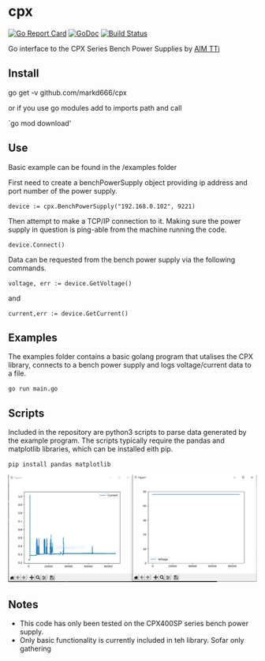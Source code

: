 # cpx
[![Go Report Card](https://goreportcard.com/badge/github.com/markd666/cpx)](https://goreportcard.com/report/github.com/markd666/cpx)
[![GoDoc](https://godoc.org/github.com/markd666/cpx?status.svg)](https://godoc.org/github.com/markd666/cpx)
[![Build Status](https://travis-ci.org/markd666/cpx.svg?branch=master)](https://travis-ci.org/markd666/cpx)

Go interface to the CPX Series Bench Power Supplies by [AIM TTi](https://www.aimtti.com/product-category/dc-power-supplies/aim-cpxseries) 

## Install

go get -v github.com/markd666/cpx

or if you use go modules add to imports path and call

`go mod download'

## Use 

Basic example can be found in the /examples folder

First need to create a benchPowerSupply object providing ip address and port number of the power supply.

```golang
device := cpx.BenchPowerSupply("192.168.0.102", 9221)
```

Then attempt to make a TCP/IP connection to it. Making sure the power supply in question is ping-able from the machine running the code.

``` golang
device.Connect()
```

Data can be requested from the bench power supply via the following commands.

```golang
voltage, err := device.GetVoltage()
```
and 
```golang
current,err := device.GetCurrent()
```
## Examples

The examples folder contains a basic golang program that utalises the CPX library, connects to a bench power supply and logs voltage/current data to a file.

```golang
go run main.go
```

## Scripts

Included in the repository are python3 scripts to parse data generated by the example program. The scripts typically require the pandas and matplotlib libraries, which can be installed eith pip.

```python3
pip install pandas matplotlib
```
![Script_Plots](https://github.com/markd666/cpx/blob/master/scripts/example_capture.PNG?raw=true "Script Plots")

## Notes

* This code has only been tested on the CPX400SP series bench power supply.
* Only basic functionality is currently included in teh library. Sofar only gathering 
